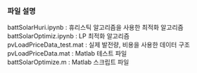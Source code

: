 ### 파일 설명
battSolarHuri.ipynb : 휴리스틱 알고리즘을 사용한 최적화 알고리즘\
battSolarOptimiz.ipynb : LP 최적화 알고리즘\
pvLoadPriceData_test.mat : 실제 발전량, 비용을 사용한 데이터 구조\
pvLoadPriceData.mat : Matlab 테스트 파일\
battSolarOptimize.m : Matlab 스크립트 파일
